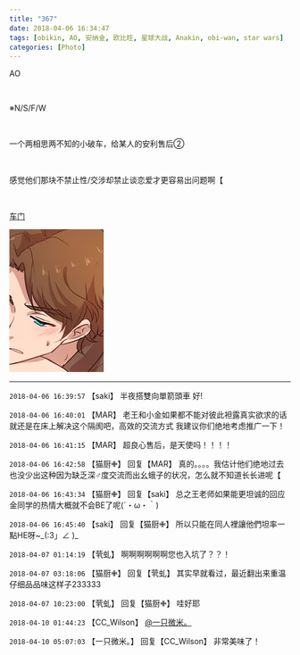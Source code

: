 ```yaml
---
title: "367"
date: 2018-04-06 16:34:47
tags: [obikin, AO, 安纳金, 欧比旺, 星球大战, Anakin, obi-wan, star wars]
categories: [Photo]
---
```


<p>AO</p> 
<p>&nbsp;<br /></p> 
<p>※N/S/F/W</p> 
<p>&nbsp;<br /></p> 
<p>一个两相思两不知的小破车，给某人的安利售后②</p> 
<p>&nbsp;<br /></p> 
<p>感觉他们那块不禁止性/交涉却禁止谈恋爱才更容易出问题啊【</p> 
<p>&nbsp;<br /></p> 
<p><a rel="nofollow" href="https://images-wixmp-ed30a86b8c4ca887773594c2.wixmp.com/intermediary/f/d97cf4c4-1f95-4c79-9e66-10b31d5fac97/dcyote5-1411a7be-0f1b-4e76-abec-bcd55fe6fb9f.jpg" target="_blank"  >车门</a></p>

![](https://raw.githubusercontent.com/alicewish/meowchain247/master/img_cVZNdzJtQk9JV2R5L1VpTWt5YjkzT2Y3RS8waGFIZjhCK0VmZENkeGZncThra2owZFRhWmh3PT0.png)

---

`2018-04-06 16:39:57` 【saki】 半夜搭雙向單箭頭車 好!

`2018-04-06 16:40:01` 【MAR】 老王和小金如果都不能对彼此袒露真实欲求的话就还是在床上解决这个隔阂吧，高效的交流方式 我建议你们绝地考虑推广一下！

`2018-04-06 16:41:15` 【MAR】 超良心售后，是天使吗！！！！

`2018-04-06 16:42:58` 【猫厨✙】 回复【MAR】 真的。。。。我估计他们绝地过去也没少出这种因为缺乏深♂度交流而出幺蛾子的状况，怎么就不知道长长进呢【

`2018-04-06 16:43:34` 【猫厨✙】 回复【saki】 总之王老师如果能更坦诚的回应金同学的热情大概就不会BE了呢(´・ω・｀)

`2018-04-06 16:45:40` 【saki】 回复【猫厨✙】 所以只能在同人裡讓他們坦率一點HE呀~\_(:3」∠ )\_

`2018-04-07 01:14:19` 【茕虬】 啊啊啊啊啊啊您也入坑了？？！

`2018-04-07 03:18:06` 【猫厨✙】 回复【茕虬】 其实早就看过，最近翻出来重温仔细品品味这样子233333

`2018-04-07 10:23:00` 【茕虬】 回复【猫厨✙】 哇好耶

`2018-04-10 01:44:23` 【CC\_Wilson】 [@一只微米。](http://www.lofter.com/mentionredirect.do?blogId=493843284)

`2018-04-10 05:07:03` 【一只微米。】 回复【CC\_Wilson】 非常美味了！
